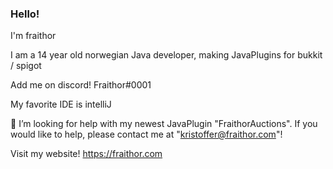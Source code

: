 ### Hello!
I'm fraithor

I am a 14 year old norwegian Java developer, making JavaPlugins for bukkit / spigot

Add me on discord! Fraithor#0001

My favorite IDE is intelliJ

🤔 I’m looking for help with my newest JavaPlugin "FraithorAuctions". If you would like to help, please contact me at "kristoffer@fraithor.com"!

Visit my website! https://fraithor.com
